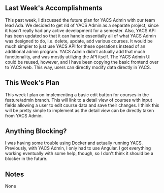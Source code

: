 ## Last Week's Accomplishments

This past week, I discussed the future plan for YACS Admin with our team lead Ada. We decided to get rid of YACS Admin as a separate project, since it hasn't really had any active development for a semester. Also, YACS API has been updated so that it can handle essentially all of what YACS Admin was designed to do, i.e. delete, update, add various courses. It would be much simpler to just use YACS API for these operations instead of an additional admin program. YACS Admin didn't actually add that much functionality, and was mostly utilizing the API itself. The YACS Admin UI could be reused, however, and I have been copying the basic frontend over to YACS web. This way, users can directly modify data directly in YACS. 

## This Week's Plan

This week I plan on implementing a basic edit button for courses in the feature/admin branch. This will link to a detail view of courses with input fields allowing a user to edit course data and save their changes. I think this will be pretty simple to implement as the detail view can be directly taken from YACS Admin. 

## Anything Blocking?

I was having some trouble using Docker and actually running YACS. Previously, with YACS Admin, I only had to use Angular. I got everything working eventually with some help, though, so I don't think it should be a blocker in the future.

## Notes

None
